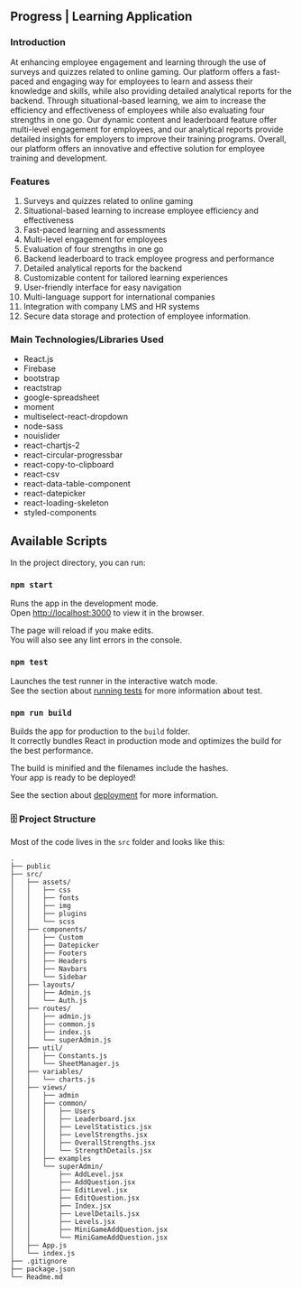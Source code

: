 ## Progress | Learning Application

### Introduction

At enhancing employee engagement and learning through the use of surveys and quizzes related to online gaming. Our
platform offers a fast-paced and engaging way for employees to learn and assess their knowledge and skills, while also
providing detailed analytical reports for the backend. Through situational-based learning, we aim to increase the
efficiency and effectiveness of employees while also evaluating four strengths in one go. Our dynamic content and
leaderboard feature offer multi-level engagement for employees, and our analytical reports provide detailed insights for
employers to improve their training programs. Overall, our platform offers an innovative and effective solution for
employee training and development.

### Features
<ol>
<li>Surveys and quizzes related to online gaming</li>
<li>Situational-based learning to increase employee efficiency and effectiveness</li>
<li>Fast-paced learning and assessments</li>
<li>Multi-level engagement for employees</li>
<li>Evaluation of four strengths in one go</li>
<li>Backend leaderboard to track employee progress and performance</li>
<li>Detailed analytical reports for the backend</li>
<li>Customizable content for tailored learning experiences</li>
<li>User-friendly interface for easy navigation</li>
<li>Multi-language support for international companies</li>
<li>Integration with company LMS and HR systems</li>
<li>Secure data storage and protection of employee information.</li>
</ol>

### Main Technologies/Libraries Used

<ul>
<li>React.js</li>
<li>Firebase</li>
<li>bootstrap</li>
<li>reactstrap</li>
<li>google-spreadsheet</li>
<li>moment</li>
<li>multiselect-react-dropdown</li>
<li>node-sass</li>
<li>nouislider</li>
<li>react-chartjs-2</li>
<li>react-circular-progressbar</li>
<li>react-copy-to-clipboard</li>
<li>react-csv</li>
<li>react-data-table-component</li>
<li>react-datepicker</li>
<li>react-loading-skeleton</li>
<li>styled-components</li>
</ul>

## Available Scripts

In the project directory, you can run:

### `npm start`

Runs the app in the development mode.<br />
Open [http://localhost:3000](http://localhost:3000) to view it in the browser.

The page will reload if you make edits.<br />
You will also see any lint errors in the console.

### `npm test`

Launches the test runner in the interactive watch mode.<br />
See the section about [running tests](https://facebook.github.io/create-react-app/docs/running-tests) for more
information about test.

### `npm run build`

Builds the app for production to the `build` folder.<br />
It correctly bundles React in production mode and optimizes the build for the best performance.

The build is minified and the filenames include the hashes.<br />
Your app is ready to be deployed!

See the section about [deployment](https://facebook.github.io/create-react-app/docs/deployment) for more information.

### 🗄️ Project Structure

Most of the code lives in the `src` folder and looks like this:

````
.
├── public
├── src/
│   ├── assets/
│   │   ├── css
│   │   ├── fonts
│   │   ├── img
│   │   ├── plugins
│   │   └── scss
│   ├── components/
│   │   ├── Custom
│   │   ├── Datepicker
│   │   ├── Footers
│   │   ├── Headers
│   │   ├── Navbars
│   │   └── Sidebar
│   ├── layouts/
│   │   ├── Admin.js
│   │   └── Auth.js
│   ├── routes/
│   │   ├── admin.js
│   │   ├── common.js
│   │   ├── index.js
│   │   └── superAdmin.js
│   ├── util/
│   │   ├── Constants.js
│   │   └── SheetManager.js
│   ├── variables/
│   │   └── charts.js
│   ├── views/
│   │   ├── admin
│   │   ├── common/
│   │   │   ├── Users
│   │   │   ├── Leaderboard.jsx
│   │   │   ├── LevelStatistics.jsx
│   │   │   ├── LevelStrengths.jsx
│   │   │   ├── OverallStrengths.jsx
│   │   │   └── StrengthDetails.jsx
│   │   ├── examples
│   │   └── superAdmin/
│   │       ├── AddLevel.jsx
│   │       ├── AddQuestion.jsx
│   │       ├── EditLevel.jsx
│   │       ├── EditQuestion.jsx
│   │       ├── Index.jsx
│   │       ├── LevelDetails.jsx
│   │       ├── Levels.jsx
│   │       ├── MiniGameAddQuestion.jsx
│   │       └── MiniGameAddQuestion.jsx
│   ├── App.js
│   └── index.js
├── .gitignore
├── package.json
└── Readme.md
````